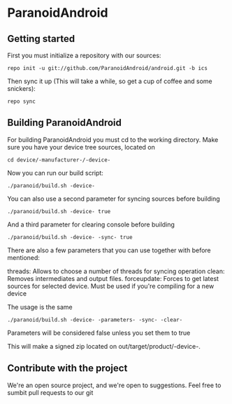 ParanoidAndroid
===============

Getting started
---------------
First you must initialize a repository with our sources:

    repo init -u git://github.com/ParanoidAndroid/android.git -b ics

Then sync it up (This will take a while, so get a cup of coffee and some snickers):

    repo sync


Building ParanoidAndroid
------------------------

For building ParanoidAndroid you must cd to the working directory.
Make sure you have your device tree sources, located on

    cd device/-manufacturer-/-device-

Now you can run our build script:

    ./paranoid/build.sh -device-


You can also use a second parameter for syncing sources before building

    ./paranoid/build.sh -device- true

And a third parameter for clearing console before building

    ./paranoid/build.sh -device- -sync- true

There are also a few parameters that you can use together with before mentioned:

threads: Allows to choose a number of threads for syncing operation
clean: Removes intermediates and output files.
forceupdate: Forces to get latest sources for selected device. Must be used if you're compiling for a new device

The usage is the same
    
    ./paranoid/build.sh -device- -parameters- -sync- -clear-

Parameters will be considered false unless you set them to true

This will make a signed zip located on out/target/product/-device-.

Contribute with the project
---------------------------

We're an open source project, and we're open to suggestions. Feel free to sumbit pull requests to our git


